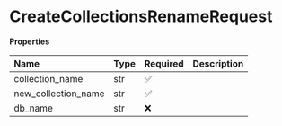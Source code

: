 # CreateCollectionsRenameRequest

**Properties**

| Name                | Type | Required | Description |
| :------------------ | :--- | :------- | :---------- |
| collection_name     | str  | ✅       |             |
| new_collection_name | str  | ✅       |             |
| db_name             | str  | ❌       |             |

<!-- This file was generated by liblab | https://liblab.com/ -->
